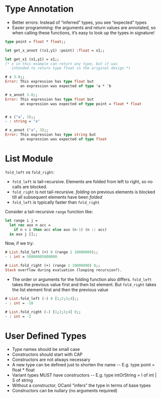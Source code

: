Type Annotation
================
- Better errors: Instead of “inferred” types, you see “expected” types
- Easier programming: the arguments and return values are annotated, so when
  calling these functions, it’s easy to look up the types in signature!

```ocaml
type point = float * float;;

let get_x_annot ((x1,y1) :point) :float = x1;;

let get_x1 (x1,y1) = x1;;
(* x in this example can return any type, but it was
   intended to return type float in the original design *)

# x 3.0;;
Error: This expression has type float but
       an expression was expected of type 'a * 'b

# x_annot 3.0;;
Error: This expression has type float but
       an expression was expected of type point = float * float


# x ("a", 3);;
- : string = "a"

# x_annot ("a", 3);;
Error: This expression has type string but
       an expression was expected of type float

```



List Module
=============

`fold_left` vs `fold_right`:

- `fold_left` is tail-recursive. Elements are folded from left to right, so
   no calls are blocked.
- `fold_right` is not tail-recursive. _folding_ on previous elements is blocked
   till all subsequent elements have been _folded_
- `fold_left` is typically faster than `fold_right`

Consider a tail-recursive `range` function like:

```ocaml
let range i j =
  let rec aux n acc =
    if n < i then acc else aux (n-1) (n :: acc)
  in aux j [];;
```

Now, if we try:

```ocaml
# List.fold_left (+) 0 (range 1 10000000);;
- : int = 50000005000000

# List.fold_right (+) (range 1 10000000) 0;;
Stack overflow during evaluation (looping recursion?).
```

- The order or arguments for the folding function also differs. `fold_left`
  takes the previous value first and then list element. But `fold_right` takes
  the list element first and then the previous value

```ocaml
# List.fold_left (-) 0 [1;2;3;4];;
- : int = -10

# List.fold_right (-) [1;2;3;4] 0;;
- : int = -2
```



User Defined Types
===================

- Type names should be small case
- Constructors should start with CAP
- Constructors are not always necessary
- A new type can be defined just to shorten the name
  -- E.g. type point = float * float
- Variant types MUST have constructors
  -- E.g. type intOrString = I of int | S of string
- Without a constructor, OCaml “infers” the type in terms of base types
- Constructors can be nullary (no arguments required)
